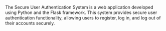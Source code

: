 The Secure User Authentication System is a web application developed using Python and the Flask framework. This system provides secure user authentication functionality, allowing users to register, log in, and log out of their accounts securely.
